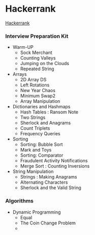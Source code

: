 # Hackerrank
[Hackerrank](https://www.hackerrank.com/)   

### Interview Preparation Kit
- Warm-UP
    - Sock Merchant
    - Counting Valleys
    - Jumping on the Clouds
    - Repeated String  
- Arrays
    - 2D Array DS 
    - Left Rotations  
    - New Year Chaos
    - Minimum Swap2
    - Array Manipulation
- Dictionaries and Hashmaps
    - Hash Tables : Ransom Note
    - Two Strings
    - Sherlock and Anagrams
    - Count Triplets
    - Frequency Queries
- Sorting
    - Sorting: Bubble Sort
    - Mark and Toys
    - Sorting: Comparator
    - Fraudulent Activity Notifications
    - Merge Sort : Counting Inversions
- String Manipulation
    - Strings : Making Anagrams
    - Alternating Characters
    - Sherlock and the Valid String

### Algorithms
- Dynamic Programming
    - Equal
    - The Coin Change Problem
    - 
